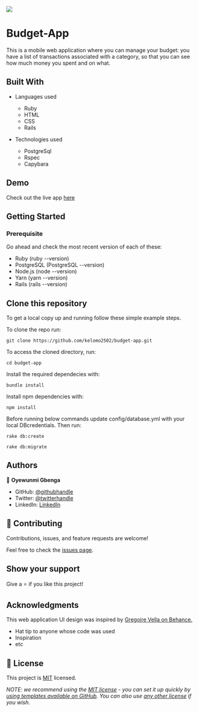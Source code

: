 ![](https://img.shields.io/badge/Microverse-blueviolet)

# Budget-App
This is a mobile web application where you can manage your budget: you have a list of transactions associated with a category, so that you can see how much money you spent and on what.

## Built With
- Languages used
  - Ruby
  - HTML
  - CSS
  - Rails
  
- Technologies used
  - PostgreSql
  - Rspec
  - Capybara
## Demo

Check out the live app [here](https://budget-app-it.herokuapp.com/)


## Getting Started

### Prerequisite
Go ahead and check the most recent version of each of these:
- Ruby (ruby --version)
- PostgreSQL (PostgreSQL --version)
- Node.js (node --version)
- Yarn (yarn --version)
- Rails (rails --version)

## Clone this repository

To get a local copy up and running follow these simple example steps.

To clone the repo run:
```
git clone https://github.com/kelomo2502/budget-app.git
```
To access the cloned directory, run:
```
cd budget-app
```
Install the required dependecies with:
```
bundle install
```
Install npm dependencies with:
```
npm install
```
Before running below commands update config/database.yml with your local DBcredentials. Then run:
```
rake db:create
```
```
rake db:migrate
```
## Authors

👤 **Oyewunmi Gbenga**

- GitHub: [@githubhandle](https://github.com/kelomo2502)
- Twitter: [@twitterhandle](https://twitter.com/kelomoJs)
- LinkedIn: [LinkedIn](https://linkedin.com/in/oyewunmi-gbenga)

## 🤝 Contributing

Contributions, issues, and feature requests are welcome!

Feel free to check the [issues page](https://github.com/kelomo2502/budget-app/issues/1).

## Show your support

Give a ⭐️ if you like this project!

## Acknowledgments
 This web application UI design was inspired by [Gregoire Vella on Behance.](https://www.behance.net/gregoirevella)
- Hat tip to anyone whose code was used
- Inspiration
- etc

## 📝 License

This project is [MIT](./LICENSE) licensed.

_NOTE: we recommend using the [MIT license](https://choosealicense.com/licenses/mit/) - you can set it up quickly by [using templates available on GitHub](https://docs.github.com/en/communities/setting-up-your-project-for-healthy-contributions/adding-a-license-to-a-repository). You can also use [any other license](https://choosealicense.com/licenses/) if you wish._
